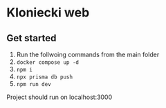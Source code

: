 # Kloniecki web

## Get started

1. Run the follwoing commands from the main folder
2. `docker compose up -d`
3. `npm i`
4. `npx prisma db push`
5. `npm run dev`

Project should run on localhost:3000
